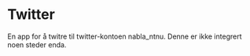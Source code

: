 # Twitter #

En app for å twitre til twitter-kontoen nabla_ntnu. Denne er ikke integrert
noen steder enda.
